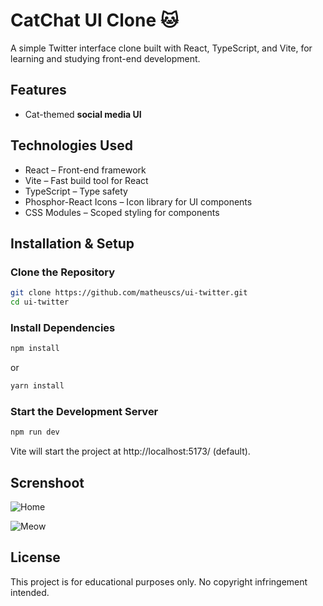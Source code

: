 # CatChat UI Clone 🐱
A simple Twitter interface clone built with React, TypeScript, and Vite, for learning and studying front-end development.

## Features
- Cat-themed **social media UI**   

## Technologies Used
- React️ – Front-end framework
- Vite – Fast build tool for React
- TypeScript – Type safety
- Phosphor-React Icons – Icon library for UI components
- CSS Modules – Scoped styling for components

## Installation & Setup
### Clone the Repository
```bash
git clone https://github.com/matheuscs/ui-twitter.git
cd ui-twitter
```

### Install Dependencies
```bash
npm install
```
or
```bash
yarn install
```

### Start the Development Server
```bash
npm run dev
```
Vite will start the project at http://localhost:5173/ (default).

## Screnshoot

![Home](https://github.com/user-attachments/assets/a9fb6302-897a-49c3-8a1e-e4a8cefcd194)

![Meow](https://github.com/user-attachments/assets/ab7783a2-0e4a-4021-a454-bfab33b900c5)


## License
This project is for educational purposes only. No copyright infringement intended.